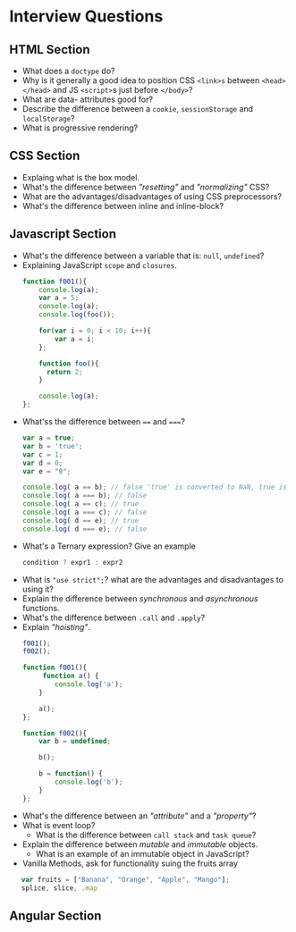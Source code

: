 # Interview Questions

## HTML Section
- What does a `doctype` do?
- Why is it generally a good idea to position CSS `<link>s` between `<head></head>` and JS `<script>`s just before `</body>`? 
- What are data- attributes good for?
- Describe the difference between a `cookie`, `sessionStorage` and `localStorage`?
- What is progressive rendering?

## CSS Section
- Explaing what is the box model.
- What's the difference between _"resetting"_ and _"normalizing"_ CSS?
- What are the advantages/disadvantages of using CSS preprocessors?
- What's the difference between inline and inline-block?

## Javascript Section
- What's the difference between a variable that is: `null`, `undefined`?
- Explaining JavaScript `scope` and `closures`.
    ```javascript
    function f001(){
        console.log(a);
        var a = 5;
        console.log(a);
        console.log(foo());

        for(var i = 0; i < 10; i++){
            var a = i;
        };

        function foo(){
          return 2;
        }

        console.log(a);
    };
    ```
- What'ss the difference between `==` and `===`?
    ```javascript
    var a = true;
    var b = 'true';
    var c = 1;
    var d = 0;
    var e = "0";

    console.log( a == b); // false 'true' is converted to NaN, true is converted to 1, por eso es falso
    console.log( a === b); // false
    console.log( a == c); // true
    console.log( a === c); // false
    console.log( d == e); // true
    console.log( d === e); // false
    ```
- What's a Ternary expression? Give an example
  ```javascript
  condition ? expr1 : expr2
  ```
- What is `"use strict";`? what are the advantages and disadvantages to using it?
- Explain the difference between _synchronous_ and _asynchronous_ functions.
- What's the difference between `.call` and `.apply`?
- Explain _"hoisting"_.
    ```javascript
    f001();
    f002();

    function f001(){
         function a() {
            console.log('a');
        }

        a();
    };

    function f002(){
        var b = undefined;

        b();

        b = function() {
            console.log('b');
        }
    };
    ```
- What's the difference between an _"attribute"_ and a _"property"_?
- What is event loop?
  - What is the difference between `call stack` and `task queue`?
- Explain the difference between _mutable_ and _immutable_ objects.
  - What is an example of an immutable object in JavaScript?
- Vanilla Methods, ask for functionality suing the fruits array
```javascript
   var fruits = ["Banana", "Orange", "Apple", "Mango"];
   splice, slice, .map
```

## Angular Section
